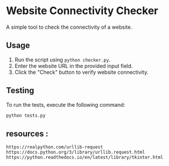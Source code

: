 # Website Connectivity Checker

A simple tool to check the connectivity of a website.

## Usage

1. Run the script using `python checker.py`.
2. Enter the website URL in the provided input field.
3. Click the "Check" button to verify website connectivity.

## Testing

To run the tests, execute the following command:

```bash
python tests.py
```
## resources : 
```
https://realpython.com/urllib-request
https://docs.python.org/3/library/urllib.request.html
https://python.readthedocs.io/en/latest/library/tkinter.html
